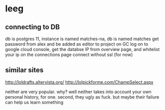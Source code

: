 # leeg

## connecting to DB
db is postgres 11, instance is named matches-na, db is named matches
get password from alex and be added as editor to project on GC
log on to google cloud console, get the databse IP from overview page, and whitelist your ip on the connections page
connect without ssl (for now)

## similar sites 

http://loldrafts.altervista.org/
http://lolpickforme.com/ChampSelect.aspx

neither are very popular. why? well neither takes into account your own personal history, for one. second, they ugly as fuck. but maybe their failure can help us learn something

